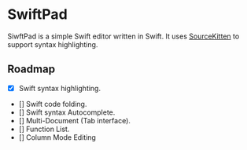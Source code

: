 # SwiftPad

SiwftPad is a simple Swift editor written in Swift. It uses [SourceKitten][sourcekitten] to support syntax highlighting.

[sourcekitten]: https://github.com/jpsim/SourceKitten

## Roadmap
- [x] Swift syntax highlighting.
- [] Swift code folding.
- [] Swift syntax Autocomplete.
- [] Multi-Document (Tab interface).
- [] Function List.
- [] Column Mode Editing
